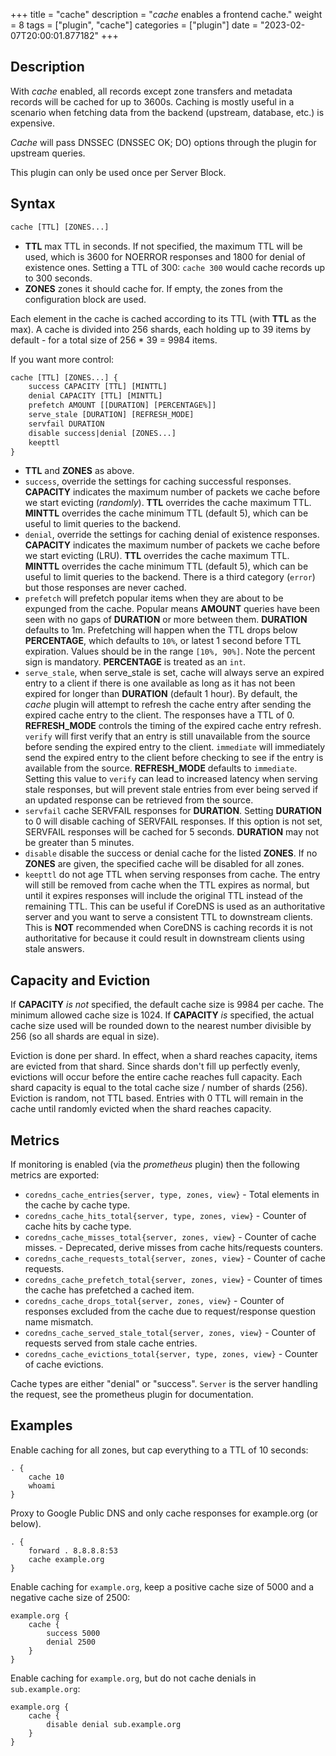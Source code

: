 +++
title = "cache"
description = "*cache* enables a frontend cache."
weight = 8
tags = ["plugin", "cache"]
categories = ["plugin"]
date = "2023-02-07T20:00:01.877182"
+++

## Description

With *cache* enabled, all records except zone transfers and metadata records will be cached for up to
3600s. Caching is mostly useful in a scenario when fetching data from the backend (upstream,
database, etc.) is expensive.

*Cache* will pass DNSSEC (DNSSEC OK; DO) options through the plugin for upstream queries.

This plugin can only be used once per Server Block.

## Syntax

~~~ txt
cache [TTL] [ZONES...]
~~~

* **TTL** max TTL in seconds. If not specified, the maximum TTL will be used, which is 3600 for
    NOERROR responses and 1800 for denial of existence ones.
    Setting a TTL of 300: `cache 300` would cache records up to 300 seconds.
* **ZONES** zones it should cache for. If empty, the zones from the configuration block are used.

Each element in the cache is cached according to its TTL (with **TTL** as the max).
A cache is divided into 256 shards, each holding up to 39 items by default - for a total size
of 256 * 39 = 9984 items.

If you want more control:

~~~ txt
cache [TTL] [ZONES...] {
    success CAPACITY [TTL] [MINTTL]
    denial CAPACITY [TTL] [MINTTL]
    prefetch AMOUNT [[DURATION] [PERCENTAGE%]]
    serve_stale [DURATION] [REFRESH_MODE]
    servfail DURATION
    disable success|denial [ZONES...]
    keepttl
}
~~~

* **TTL**  and **ZONES** as above.
* `success`, override the settings for caching successful responses. **CAPACITY** indicates the maximum
  number of packets we cache before we start evicting (*randomly*). **TTL** overrides the cache maximum TTL.
  **MINTTL** overrides the cache minimum TTL (default 5), which can be useful to limit queries to the backend.
* `denial`, override the settings for caching denial of existence responses. **CAPACITY** indicates the maximum
  number of packets we cache before we start evicting (LRU). **TTL** overrides the cache maximum TTL.
  **MINTTL** overrides the cache minimum TTL (default 5), which can be useful to limit queries to the backend.
  There is a third category (`error`) but those responses are never cached.
* `prefetch` will prefetch popular items when they are about to be expunged from the cache.
  Popular means **AMOUNT** queries have been seen with no gaps of **DURATION** or more between them.
  **DURATION** defaults to 1m. Prefetching will happen when the TTL drops below **PERCENTAGE**,
  which defaults to `10%`, or latest 1 second before TTL expiration. Values should be in the range `[10%, 90%]`.
  Note the percent sign is mandatory. **PERCENTAGE** is treated as an `int`.
* `serve_stale`, when serve\_stale is set, cache will always serve an expired entry to a client if there is one
  available as long as it has not been expired for longer than **DURATION** (default 1 hour). By default, the _cache_ plugin will
  attempt to refresh the cache entry after sending the expired cache entry to the client. The
  responses have a TTL of 0. **REFRESH_MODE** controls the timing of the expired cache entry refresh.
  `verify` will first verify that an entry is still unavailable from the source before sending the expired entry to the client.
  `immediate` will immediately send the expired entry to the client before
  checking to see if the entry is available from the source. **REFRESH_MODE** defaults to `immediate`. Setting this
  value to `verify` can lead to increased latency when serving stale responses, but will prevent stale entries
  from ever being served if an updated response can be retrieved from the source.
* `servfail` cache SERVFAIL responses for **DURATION**.  Setting **DURATION** to 0 will disable caching of SERVFAIL
  responses.  If this option is not set, SERVFAIL responses will be cached for 5 seconds.  **DURATION** may not be
  greater than 5 minutes.
* `disable`  disable the success or denial cache for the listed **ZONES**.  If no **ZONES** are given, the specified
  cache will be disabled for all zones.
* `keepttl` do not age TTL when serving responses from cache. The entry will still be removed from cache
  when the TTL expires as normal, but until it expires responses will include the original TTL instead
  of the remaining TTL. This can be useful if CoreDNS is used as an authoritative server and you want
  to serve a consistent TTL to downstream clients. This is **NOT** recommended when CoreDNS is caching
  records it is not authoritative for because it could result in downstream clients using stale answers.

## Capacity and Eviction

If **CAPACITY** _is not_ specified, the default cache size is 9984 per cache. The minimum allowed cache size is 1024.
If **CAPACITY** _is_ specified, the actual cache size used will be rounded down to the nearest number divisible by 256 (so all shards are equal in size).

Eviction is done per shard. In effect, when a shard reaches capacity, items are evicted from that shard.
Since shards don't fill up perfectly evenly, evictions will occur before the entire cache reaches full capacity.
Each shard capacity is equal to the total cache size / number of shards (256). Eviction is random, not TTL based.
Entries with 0 TTL will remain in the cache until randomly evicted when the shard reaches capacity.

## Metrics

If monitoring is enabled (via the *prometheus* plugin) then the following metrics are exported:

* `coredns_cache_entries{server, type, zones, view}` - Total elements in the cache by cache type.
* `coredns_cache_hits_total{server, type, zones, view}` - Counter of cache hits by cache type.
* `coredns_cache_misses_total{server, zones, view}` - Counter of cache misses. - Deprecated, derive misses from cache hits/requests counters.
* `coredns_cache_requests_total{server, zones, view}` - Counter of cache requests.
* `coredns_cache_prefetch_total{server, zones, view}` - Counter of times the cache has prefetched a cached item.
* `coredns_cache_drops_total{server, zones, view}` - Counter of responses excluded from the cache due to request/response question name mismatch.
* `coredns_cache_served_stale_total{server, zones, view}` - Counter of requests served from stale cache entries.
* `coredns_cache_evictions_total{server, type, zones, view}` - Counter of cache evictions.

Cache types are either "denial" or "success". `Server` is the server handling the request, see the
prometheus plugin for documentation.

## Examples

Enable caching for all zones, but cap everything to a TTL of 10 seconds:

~~~ corefile
. {
    cache 10
    whoami
}
~~~

Proxy to Google Public DNS and only cache responses for example.org (or below).

~~~ corefile
. {
    forward . 8.8.8.8:53
    cache example.org
}
~~~

Enable caching for `example.org`, keep a positive cache size of 5000 and a negative cache size of 2500:

~~~ corefile
example.org {
    cache {
        success 5000
        denial 2500
    }
}
~~~

Enable caching for `example.org`, but do not cache denials in `sub.example.org`:

~~~ corefile
example.org {
    cache {
        disable denial sub.example.org
    }
}
~~~
